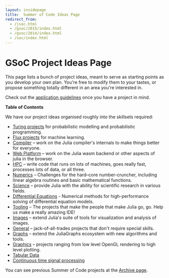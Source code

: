 ```yaml
---
layout: insidepage
title:  Summer of Code Ideas Page
redirect_from:
  - /jsoc.html
  - /gsoc/2015/index.html
  - /gsoc/2014/index.html
  - /soc/index.html
---
```


# GSoC Project Ideas Page

This page lists a bunch of project ideas, meant to serve as starting points as you develop your own plan. You're free to modify them to your tastes, or propose something totally different in an area you're interested in.

Check out the [application guidelines](guidelines/) once you have a project in mind.

**Table of Contents**

We have our project ideas organised roughly into the skillsets required:

* [Turing projects](projects/turing.html) for probabilistic modelling and probabilistic programming.
* [Flux projects](https://fluxml.ai/gsoc.html) for machine learning.
* [Compiler](projects/compiler.html) – work on the Julia compiler's internals to make things better for everyone.
* [Web Platform](projects/wasm.html) – work on the Julia wasm backend or other aspects of julia in the browser.
* [HPC](projects/hpc.html) – write code that runs on lots of machines, goes really fast, processes lots of data, or all three.
* [Numerics](projects/numerics.html) – Challenges for the hard–core number-cruncher, including linear algebra routines and basic mathematical functions.
* [Science](projects/science.html) – provide Julia with the ability for scientific research in various fields.
* [Differential Equations](projects/diffeq.html) - Numerical methods for high-performance solving of differential equation models.
* [Tooling](projects/tooling.html) – The projects that make the people that make Julia go, go. Help us make a really amazing IDE!
* [Images](projects/images.html) – extend Julia's suite of tools for visualization and analysis of images.
* [General](projects/general.html) – jack-of-all-trades projects that don't require special skills.
* [Graphs](projects/graphs.html) – extend the JuliaGraphs ecosystem with new algorithms and tools.
* [Graphics](projects/graphics.html) – projects ranging from low level OpenGL rendering to high level plotting.
* [Tabular Data](projects/tables.html)
* [Continuous time signal processing](projects/kalmanbucy.html)

You can see previous Summer of Code projects at the [Archive page](archive.html).
